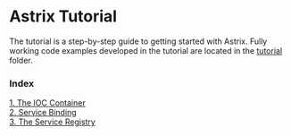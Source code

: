 # Astrix Tutorial
The tutorial is a step-by-step guide to getting started with Astrix. Fully working code examples developed in the tutorial are located in the [tutorial](../../tree/master/tutorial) folder. 

### Index
[1. The IOC Container](part1.md)  
[2. Service Binding](part2.md)  
[3. The Service Registry](part3.md)  

